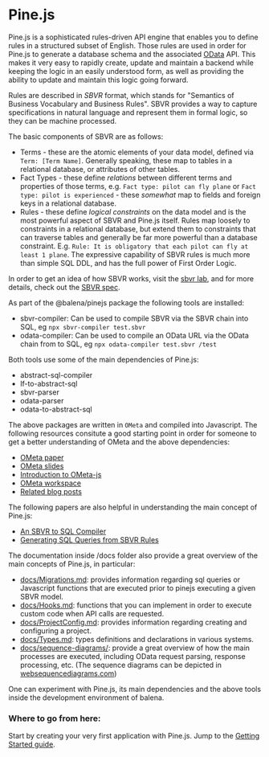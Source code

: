 # Pine.js
Pine.js is a sophisticated rules-driven API engine that enables you to define rules in a structured subset of English. Those rules are used in order for Pine.js to generate a database schema and the associated [OData](http://www.odata.org/) API. This makes it very easy to rapidly create, update and maintain a backend while keeping the logic in an easily understood form, as well as providing the ability to update and maintain this logic going forward.

Rules are described in *SBVR* format, which stands for "Semantics of Business Vocabulary and Business Rules". SBVR provides a way to capture specifications in natural language and represent them in formal logic, so they can be machine processed. 

The basic components of SBVR are as follows:

* Terms - these are the atomic elements of your data model, defined via `Term: [Term Name]`. Generally speaking, these map to tables in a relational database, or attributes of other tables.
* Fact Types - these define *relations* between different terms and properties of those terms, e.g. `Fact type: pilot can fly plane` or `Fact type: pilot is experienced` - these *somewhat* map to fields and foreign keys in a relational database.
* Rules - these define *logical constraints* on the data model and is the most powerful aspect of SBVR and Pine.js itself. Rules map loosely to constraints in a relational database, but extend them to constraints that can traverse tables and generally be far more powerful than a database constraint. E.g. `Rule: It is obligatory that each pilot can fly at least 1 plane`. The expressive capability of SBVR rules is much more than simple SQL DDL, and has the full power of First Order Logic.

In order to get an idea of how SBVR works, visit the [sbvr lab](http://www.sbvr.co/), and for more details, check out the [SBVR spec](http://www.omg.org/spec/SBVR/).

As part of the @balena/pinejs package the following tools are installed:

* sbvr-compiler: Can be used to compile SBVR via the SBVR chain into SQL, eg `npx sbvr-compiler test.sbvr`
* odata-compiler: Can be used to compile an OData URL via the OData chain from to SQL, eg `npx odata-compiler test.sbvr /test`

Both tools use some of the main dependencies of Pine.js:

* abstract-sql-compiler
* lf-to-abstract-sql
* sbvr-parser
* odata-parser
* odata-to-abstract-sql

The above packages are written in `OMeta` and compiled into Javascript. The following resources consitute a good starting point in order for someone to get a better understanding of OMeta and the above dependencies:

* [OMeta paper](http://www.tinlizzie.org/~awarth/papers/dls07.pdf)
* [OMeta slides](http://www.tinlizzie.org/ometa/dls07-slides.pdf)
* [Introduction to OMeta-js](http://b-studios.de/ometa-js/)
* [OMeta workspace](http://tinlizzie.org/ometa-js/#OMeta_Tutorial)
* [Related blog posts](http://codeofrob.com/entries/ometa-odata-odear---polishing-it-off.html)

The following papers are also helpful in understanding the main concept of Pine.js:

* [An SBVR to SQL Compiler](http://ceur-ws.org/Vol-649/paper7.pdf)
* [Generating SQL Queries from SBVR Rules](http://link.springer.com/chapter/10.1007%2F978-3-642-16289-3_12)

The documentation inside /docs folder also provide a great overview of the main concepts of Pine.js, in particular:

* [docs/Migrations.md](docs/Migrations.md): provides information regarding sql queries or Javascript functions that are executed prior to pinejs executing a given SBVR model.
* [docs/Hooks.md](docs/Hooks.md): functions that you can implement in order to execute custom code when API calls are requested.
* [docs/ProjectConfig.md](docs/ProjectConfig.md): provides information regarding creating and configuring a project.
* [docs/Types.md](docs/Types.md): types definitions and declarations in various systems.
* [docs/sequence-diagrams/](docs/sequence-diagrams): provide a great overview of how the main processes are executed, including OData request parsing, response processing, etc. (The sequence diagrams can be depicted in [websequencediagrams.com](https://www.websequencediagrams.com))

One can experiment with Pine.js, its main dependencies and the above tools inside the development environment of balena.


### Where to go from here:
Start by creating your very first application with Pine.js. Jump to the [Getting Started guide](https://github.com/balena-io/pinejs/blob/master/docs/GettingStarted.md).
